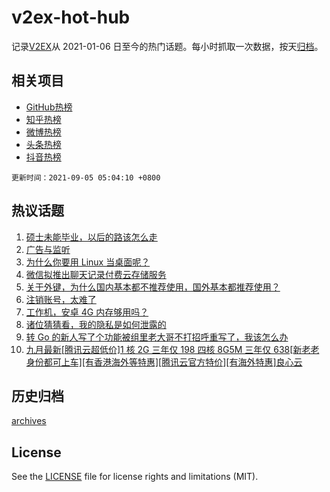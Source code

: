 # v2ex-hot-hub

 记录[V2EX](https://www.v2ex.com/)从 2021-01-06 日至今的热门话题。每小时抓取一次数据，按天[归档](archives)。
 
 ## 相关项目

- [GitHub热榜](https://github.com/lonnyzhang423/github-hot-hub)
- [知乎热榜](https://github.com/lonnyzhang423/zhihu-hot-hub)
- [微博热榜](https://github.com/lonnyzhang423/weibo-hot-hub)
- [头条热榜](https://github.com/lonnyzhang423/toutiao-hot-hub)
- [抖音热榜](https://github.com/lonnyzhang423/douyin-hot-hub)


 `更新时间：2021-09-05 05:04:10 +0800`

## 热议话题

1. [硕士未能毕业，以后的路该怎么走](https://www.v2ex.com/t/799819)
1. [广告与监听](https://www.v2ex.com/t/799831)
1. [为什么你要用 Linux 当桌面呢？](https://www.v2ex.com/t/799886)
1. [微信拟推出聊天记录付费云存储服务](https://www.v2ex.com/t/799839)
1. [关于外键，为什么国内基本都不推荐使用，国外基本都推荐使用？](https://www.v2ex.com/t/799876)
1. [注销账号，太难了](https://www.v2ex.com/t/799827)
1. [工作机，安卓 4G 内存够用吗？](https://www.v2ex.com/t/799793)
1. [诸位猜猜看，我的隐私是如何泄露的](https://www.v2ex.com/t/799868)
1. [转 Go 的新人写了个功能被组里老大哥不打招呼重写了，我该怎么办](https://www.v2ex.com/t/799838)
1. [九月最新[腾讯云超低价]1 核 2G 三年仅 198 四核 8G5M 三年仅 638[新老老身份都可上车][有香港海外等特惠][腾讯云官方特价][有海外特惠]良心云](https://www.v2ex.com/t/799795)

## 历史归档

[archives](archives)

## License

See the [LICENSE](LICENSE) file for license rights and limitations (MIT).
